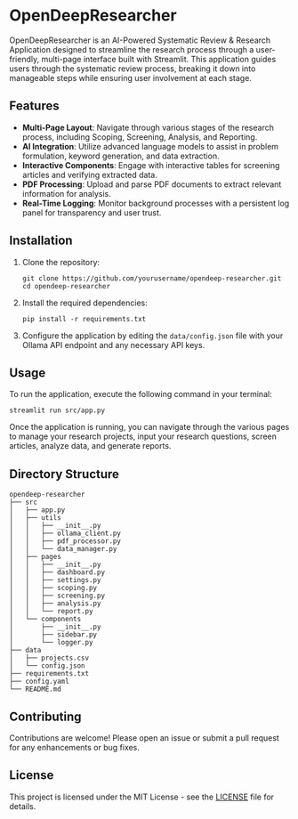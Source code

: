 # OpenDeepResearcher

OpenDeepResearcher is an AI-Powered Systematic Review & Research Application designed to streamline the research process through a user-friendly, multi-page interface built with Streamlit. This application guides users through the systematic review process, breaking it down into manageable steps while ensuring user involvement at each stage.

## Features

- **Multi-Page Layout**: Navigate through various stages of the research process, including Scoping, Screening, Analysis, and Reporting.
- **AI Integration**: Utilize advanced language models to assist in problem formulation, keyword generation, and data extraction.
- **Interactive Components**: Engage with interactive tables for screening articles and verifying extracted data.
- **PDF Processing**: Upload and parse PDF documents to extract relevant information for analysis.
- **Real-Time Logging**: Monitor background processes with a persistent log panel for transparency and user trust.

## Installation

1. Clone the repository:
   ```
   git clone https://github.com/yourusername/opendeep-researcher.git
   cd opendeep-researcher
   ```

2. Install the required dependencies:
   ```
   pip install -r requirements.txt
   ```

3. Configure the application by editing the `data/config.json` file with your Ollama API endpoint and any necessary API keys.

## Usage

To run the application, execute the following command in your terminal:
```
streamlit run src/app.py
```

Once the application is running, you can navigate through the various pages to manage your research projects, input your research questions, screen articles, analyze data, and generate reports.

## Directory Structure

```
opendeep-researcher
├── src
│   ├── app.py
│   ├── utils
│   │   ├── __init__.py
│   │   ├── ollama_client.py
│   │   ├── pdf_processor.py
│   │   └── data_manager.py
│   ├── pages
│   │   ├── __init__.py
│   │   ├── dashboard.py
│   │   ├── settings.py
│   │   ├── scoping.py
│   │   ├── screening.py
│   │   ├── analysis.py
│   │   └── report.py
│   └── components
│       ├── __init__.py
│       ├── sidebar.py
│       └── logger.py
├── data
│   ├── projects.csv
│   └── config.json
├── requirements.txt
├── config.yaml
└── README.md
```

## Contributing

Contributions are welcome! Please open an issue or submit a pull request for any enhancements or bug fixes.

## License

This project is licensed under the MIT License - see the [LICENSE](LICENSE) file for details.